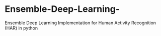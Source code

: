 # Ensemble-Deep-Learning-
Ensemble Deep Learning Implementation for Human Activity Recognition  (HAR) in python 
